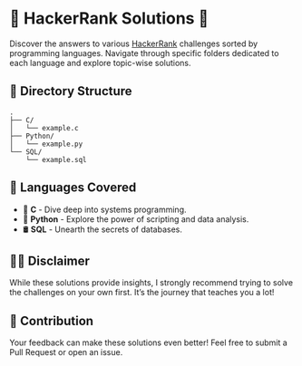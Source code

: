 # 🚀 HackerRank Solutions 🚀

Discover the answers to various [HackerRank](https://www.hackerrank.com/) challenges sorted by programming languages. Navigate through specific folders dedicated to each language and explore topic-wise solutions.

## 📁 Directory Structure

```plaintext
.
├── C/
│   └── example.c
├── Python/
│   └── example.py
└── SQL/
    └── example.sql
```

## 📌 Languages Covered

- 📜 **C** - Dive deep into systems programming.
- 🐍 **Python** - Explore the power of scripting and data analysis.
- 🛢️ **SQL** - Unearth the secrets of databases.

## 🙋‍♂️ Disclaimer

While these solutions provide insights, I strongly recommend trying to solve the challenges on your own first. It’s the journey that teaches you a lot!

## 🌟 Contribution

Your feedback can make these solutions even better! Feel free to submit a Pull Request or open an issue.
